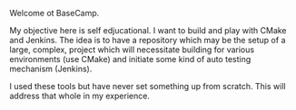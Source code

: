 Welcome ot BaseCamp. 

My objective here is self edjucational. I want to build and play with CMake 
and Jenkins. The idea is to have a repository which may be the setup of a 
large, complex, project which will necessitate building for various 
environments (use CMake) and initiate some kind of auto testing mechanism
(Jenkins). 

I used these tools but have never set something up from scratch. This will
address that whole in my experience.

